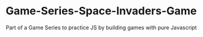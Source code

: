 # Game-Series-Space-Invaders-Game
Part of a Game Series to practice JS by building games with pure Javascript
